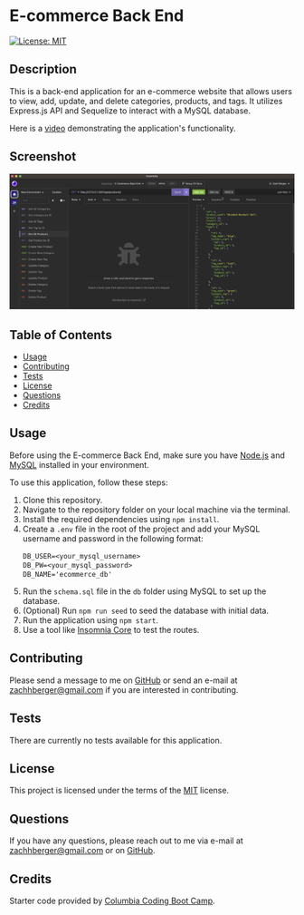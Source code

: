 # E-commerce Back End

[![License: MIT](https://img.shields.io/badge/License-MIT-yellow.svg)](https://opensource.org/licenses/MIT)

## Description 
This is a back-end application for an e-commerce website that allows users to view, add, update, and delete categories, products, and tags. It utilizes Express.js API and Sequelize to interact with a MySQL database.

Here is a [video](https://drive.google.com/file/d/1jvLWgeCcJ1iEuy3C36vMveXVFOwo3M3p/view?usp=sharing) demonstrating the application's functionality.

## Screenshot 

![E-commerce Back End Screenshot](/assets/ecommerce.png)

## Table of Contents 
- [Usage](#usage)
- [Contributing](#contributing)
- [Tests](#tests)
- [License](#license)
- [Questions](#questions)
- [Credits](#credits)

## Usage
Before using the E-commerce Back End, make sure you have [Node.js](https://nodejs.org/en/) and [MySQL](https://www.mysql.com/) installed in your environment.

To use this application, follow these steps:

1. Clone this repository.
2. Navigate to the repository folder on your local machine via the terminal.
3. Install the required dependencies using `npm install`.
4. Create a `.env` file in the root of the project and add your MySQL username and password in the following format:
    ```
    DB_USER=<your_mysql_username>
    DB_PW=<your_mysql_password>
    DB_NAME='ecommerce_db'
    ```
5. Run the `schema.sql` file in the `db` folder using MySQL to set up the database.
6. (Optional) Run `npm run seed` to seed the database with initial data.
7. Run the application using `npm start`.
8. Use a tool like [Insomnia Core](https://insomnia.rest/) to test the routes.

## Contributing 
Please send a message to me on [GitHub](www.github.com/berman619) or send an e-mail at zachhberger@gmail.com if you are interested in contributing.

## Tests
There are currently no tests available for this application. 

## License
This project is licensed under the terms of the [MIT](https://opensource.org/licenses/MIT) license.

## Questions
If you have any questions, please reach out to me via e-mail at zachhberger@gmail.com or on [GitHub](www.github.com/berman619).

## Credits
Starter code provided by [Columbia Coding Boot Camp](https://github.com/coding-boot-camp/fantastic-umbrella).
